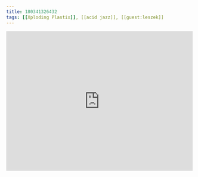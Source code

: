 ```yaml
---
title: 180341326432
tags: [[Xploding Plastix]], [[acid jazz]], [[guest:leszek]]
---
```

<iframe allow="accelerometer; autoplay; clipboard-write; encrypted-media; gyroscope; picture-in-picture" allowfullscreen="" frameborder="0" height="375" id="youtube_iframe" src="https://www.youtube.com/embed/3K8bXWJKgqY?feature=oembed&amp;enablejsapi=1&amp;origin=https://safe.txmblr.com&amp;wmode=opaque" width="500"></iframe>